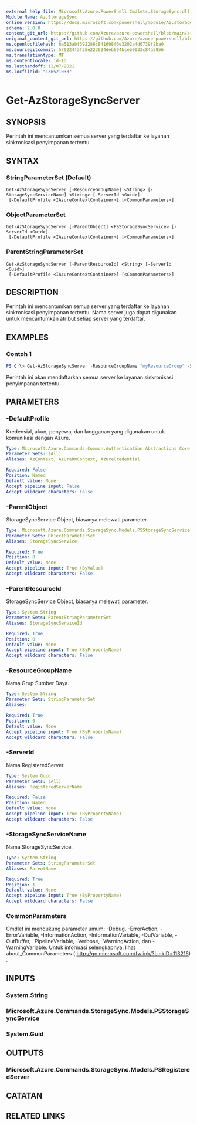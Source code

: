 ```yaml
---
external help file: Microsoft.Azure.PowerShell.Cmdlets.StorageSync.dll-Help.xml
Module Name: Az.StorageSync
online version: https://docs.microsoft.com/powershell/module/Az.storagesync/get-Azstoragesyncserver
schema: 2.0.0
content_git_url: https://github.com/Azure/azure-powershell/blob/main/src/StorageSync/StorageSync/help/Get-AzStorageSyncServer.md
original_content_git_url: https://github.com/Azure/azure-powershell/blob/main/src/StorageSync/StorageSync/help/Get-AzStorageSyncServer.md
ms.openlocfilehash: ba513abf392286c841698f6e3202a4d0739f2ba0
ms.sourcegitcommit: 579224f3f35e223624deb694bceb0033c84a5856
ms.translationtype: MT
ms.contentlocale: id-ID
ms.lasthandoff: 12/07/2021
ms.locfileid: "136521033"
---
```

# Get-AzStorageSyncServer

## SYNOPSIS
Perintah ini mencantumkan semua server yang terdaftar ke layanan sinkronisasi penyimpanan tertentu.

## SYNTAX

### StringParameterSet (Default)
```
Get-AzStorageSyncServer [-ResourceGroupName] <String> [-StorageSyncServiceName] <String> [-ServerId <Guid>]
 [-DefaultProfile <IAzureContextContainer>] [<CommonParameters>]
```

### ObjectParameterSet
```
Get-AzStorageSyncServer [-ParentObject] <PSStorageSyncService> [-ServerId <Guid>]
 [-DefaultProfile <IAzureContextContainer>] [<CommonParameters>]
```

### ParentStringParameterSet
```
Get-AzStorageSyncServer [-ParentResourceId] <String> [-ServerId <Guid>]
 [-DefaultProfile <IAzureContextContainer>] [<CommonParameters>]
```

## DESCRIPTION
Perintah ini mencantumkan semua server yang terdaftar ke layanan sinkronisasi penyimpanan tertentu. Nama server juga dapat digunakan untuk mencantumkan atribut setiap server yang terdaftar.

## EXAMPLES

### Contoh 1
```powershell
PS C:\> Get-AzStorageSyncServer -ResourceGroupName "myResourceGroup" -StorageSyncServiceName "myStorageSyncServiceName"
```

Perintah ini akan mendaftarkan semua server ke layanan sinkronisasi penyimpanan tertentu.

## PARAMETERS

### -DefaultProfile
Kredensial, akun, penyewa, dan langganan yang digunakan untuk komunikasi dengan Azure.

```yaml
Type: Microsoft.Azure.Commands.Common.Authentication.Abstractions.Core.IAzureContextContainer
Parameter Sets: (All)
Aliases: AzContext, AzureRmContext, AzureCredential

Required: False
Position: Named
Default value: None
Accept pipeline input: False
Accept wildcard characters: False
```

### -ParentObject
StorageSyncService Object, biasanya melewati parameter.

```yaml
Type: Microsoft.Azure.Commands.StorageSync.Models.PSStorageSyncService
Parameter Sets: ObjectParameterSet
Aliases: StorageSyncService

Required: True
Position: 0
Default value: None
Accept pipeline input: True (ByValue)
Accept wildcard characters: False
```

### -ParentResourceId
StorageSyncService Object, biasanya melewati parameter.

```yaml
Type: System.String
Parameter Sets: ParentStringParameterSet
Aliases: StorageSyncServiceId

Required: True
Position: 0
Default value: None
Accept pipeline input: True (ByPropertyName)
Accept wildcard characters: False
```

### -ResourceGroupName
Nama Grup Sumber Daya.

```yaml
Type: System.String
Parameter Sets: StringParameterSet
Aliases:

Required: True
Position: 0
Default value: None
Accept pipeline input: True (ByPropertyName)
Accept wildcard characters: False
```

### -ServerId
Nama RegisteredServer.

```yaml
Type: System.Guid
Parameter Sets: (All)
Aliases: RegisteredServerName

Required: False
Position: Named
Default value: None
Accept pipeline input: True (ByPropertyName)
Accept wildcard characters: False
```

### -StorageSyncServiceName
Nama StorageSyncService.

```yaml
Type: System.String
Parameter Sets: StringParameterSet
Aliases: ParentName

Required: True
Position: 1
Default value: None
Accept pipeline input: True (ByPropertyName)
Accept wildcard characters: False
```

### CommonParameters
Cmdlet ini mendukung parameter umum: -Debug, -ErrorAction, -ErrorVariable, -InformationAction, -InformationVariable, -OutVariable, -OutBuffer, -PipelineVariable, -Verbose, -WarningAction, dan -WarningVariable. Untuk informasi selengkapnya, lihat about_CommonParameters ( http://go.microsoft.com/fwlink/?LinkID=113216) .

## INPUTS

### System.String

### Microsoft.Azure.Commands.StorageSync.Models.PSStorageSyncService

### System.Guid

## OUTPUTS

### Microsoft.Azure.Commands.StorageSync.Models.PSRegisteredServer

## CATATAN

## RELATED LINKS
